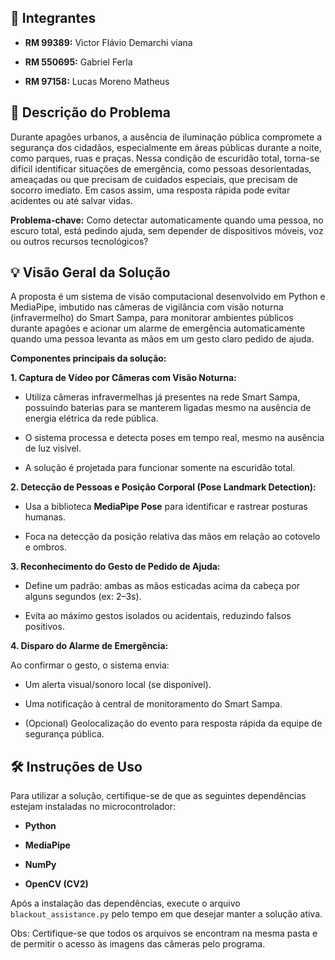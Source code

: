 ## 👤 Integrantes

- **RM 99389:** Victor Flávio Demarchi viana

- **RM 550695:** Gabriel Ferla

- **RM 97158:** Lucas Moreno Matheus

## 🧩 Descrição do Problema
Durante apagões urbanos, a ausência de iluminação pública compromete a segurança dos cidadãos, especialmente em áreas públicas durante a noite, como parques, ruas e praças. Nessa condição de escuridão total, torna-se difícil identificar situações de emergência, como pessoas desorientadas, ameaçadas ou que precisam de cuidados especiais, que precisam de socorro imediato. Em casos assim, uma resposta rápida pode evitar acidentes ou até salvar vidas.

**Problema-chave:** Como detectar automaticamente quando uma pessoa, no escuro total, está pedindo ajuda, sem depender de dispositivos móveis, voz ou outros recursos tecnológicos?

## 💡 Visão Geral da Solução
A proposta é um sistema de visão computacional desenvolvido em Python e MediaPipe, imbutido nas câmeras de vigilância com visão noturna (infravermelho) do Smart Sampa, para monitorar ambientes públicos durante apagões e acionar um alarme de emergência automaticamente quando uma pessoa levanta as mãos em um gesto claro pedido de ajuda.

**Componentes principais da solução:**

**1. Captura de Vídeo por Câmeras com Visão Noturna:**

* Utiliza câmeras infravermelhas já presentes na rede Smart Sampa, possuindo baterias para se manterem ligadas mesmo na ausência de energia elétrica da rede pública.

* O sistema processa e detecta poses em tempo real, mesmo na ausência de luz visível.

* A solução é projetada para funcionar somente na escuridão total.

**2. Detecção de Pessoas e Posição Corporal (Pose Landmark Detection):**

* Usa a biblioteca **MediaPipe Pose** para identificar e rastrear posturas humanas.

* Foca na detecção da posição relativa das mãos em relação ao cotovelo e ombros.

**3. Reconhecimento do Gesto de Pedido de Ajuda:**

* Define um padrão: ambas as mãos esticadas acima da cabeça por alguns segundos (ex: 2–3s).

* Evita ao máximo gestos isolados ou acidentais, reduzindo falsos positivos.

**4. Disparo do Alarme de Emergência:**

Ao confirmar o gesto, o sistema envia:

* Um alerta visual/sonoro local (se disponível).

* Uma notificação à central de monitoramento do Smart Sampa.

* (Opcional) Geolocalização do evento para resposta rápida da equipe de segurança pública.

## 🛠️ Instruções de Uso
Para utilizar a solução, certifique-se de que as seguintes dependências estejam instaladas no microcontrolador:

* **Python**

* **MediaPipe**

* **NumPy**

* **OpenCV (CV2)**

Após a instalação das dependências, execute o arquivo `blackout_assistance.py` pelo tempo em que desejar manter a solução ativa. 

Obs: Certifique-se que todos os arquivos se encontram na mesma pasta e de permitir o acesso às imagens das câmeras pelo programa.
